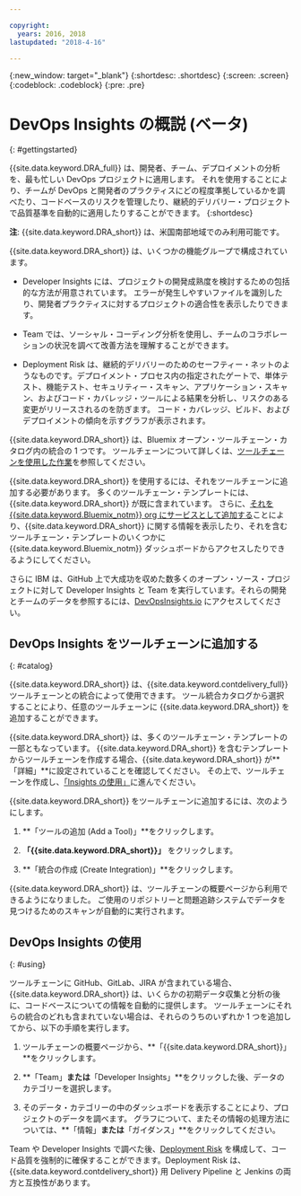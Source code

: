 ```yaml
---

copyright:
  years: 2016, 2018
lastupdated: "2018-4-16"

---
```


{:new_window: target="_blank"}
{:shortdesc: .shortdesc}
{:screen: .screen}
{:codeblock: .codeblock}
{:pre: .pre}

# DevOps Insights の概説 (ベータ)
{: #gettingstarted}

{{site.data.keyword.DRA_full}} は、開発者、チーム、デプロイメントの分析を、最も忙しい DevOps プロジェクトに適用します。 それを使用することにより、チームが DevOps と開発者のプラクティスにどの程度準拠しているかを調べたり、コードベースのリスクを管理したり、継続的デリバリー・プロジェクトで品質基準を自動的に適用したりすることができます。
{:shortdesc}

**注**: {{site.data.keyword.DRA_short}} は、米国南部地域でのみ利用可能です。

{{site.data.keyword.DRA_short}} は、いくつかの機能グループで構成されています。

   * Developer Insights には、プロジェクトの開発成熟度を検討するための包括的な方法が用意されています。 エラーが発生しやすいファイルを識別したり、開発者プラクティスに対するプロジェクトの適合性を表示したりできます。

   * Team では、ソーシャル・コーディング分析を使用し、チームのコラボレーションの状況を調べて改善方法を理解することができます。


   * Deployment Risk は、継続的デリバリーのためのセーフティー・ネットのようなものです。デプロイメント・プロセス内の指定されたゲートで、単体テスト、機能テスト、セキュリティー・スキャン、アプリケーション・スキャン、およびコード・カバレッジ・ツールによる結果を分析し、リスクのある変更がリリースされるのを防ぎます。 コード・カバレッジ、ビルド、およびデプロイメントの傾向を示すグラフが表示されます。

{{site.data.keyword.DRA_short}} は、Bluemix オープン・ツールチェーン・カタログ内の統合の 1 つです。 ツールチェーンについて詳しくは、[ツールチェーンを使用した作業](/docs/services/ContinuousDelivery/toolchains_working.html)を参照してください。

{{site.data.keyword.DRA_short}} を使用するには、それをツールチェーンに追加する必要があります。 多くのツールチェーン・テンプレートには、{{site.data.keyword.DRA_short}} が既に含まれています。 さらに、[それを {{site.data.keyword.Bluemix_notm}} org にサービスとして追加する](/docs/services/reqnsi.html)ことにより、{{site.data.keyword.DRA_short}} に関する情報を表示したり、それを含むツールチェーン・テンプレートのいくつかに {{site.data.keyword.Bluemix_notm}} ダッシュボードからアクセスしたりできるようにしてください。  

さらに IBM は、GitHub 上で大成功を収めた数多くのオープン・ソース・プロジェクトに対して Developer Insights と Team を実行しています。それらの開発とチームのデータを参照するには、[DevOpsInsights.io](http://devopsinsights.io/) にアクセスしてください。

## DevOps Insights をツールチェーンに追加する
{: #catalog}

{{site.data.keyword.DRA_short}} は、{{site.data.keyword.contdelivery_full}} ツールチェーンとの統合によって使用できます。 ツール統合カタログから選択することにより、任意のツールチェーンに {{site.data.keyword.DRA_short}} を追加することができます。

{{site.data.keyword.DRA_short}} は、多くのツールチェーン・テンプレートの一部ともなっています。 {{site.data.keyword.DRA_short}} を含むテンプレートからツールチェーンを作成する場合、{{site.data.keyword.DRA_short}} が**「詳細」**に設定されていることを確認してください。 その上で、ツールチェーンを作成し、[「Insights の使用」](/docs/services/DevOpsInsights/index.html#using)に進んでください。

{{site.data.keyword.DRA_short}} をツールチェーンに追加するには、次のようにします。

1. **「ツールの追加 (Add a Tool)」**をクリックします。

2. **「{{site.data.keyword.DRA_short}}」** をクリックします。

3. **「統合の作成 (Create Integration)」**をクリックします。

{{site.data.keyword.DRA_short}} は、ツールチェーンの概要ページから利用できるようになりました。 ご使用のリポジトリーと問題追跡システムでデータを見つけるためのスキャンが自動的に実行されます。

## DevOps Insights の使用
{: #using}

ツールチェーンに GitHub、GitLab、JIRA が含まれている場合、{{site.data.keyword.DRA_short}} は、いくらかの初期データ収集と分析の後に、コードベースについての情報を自動的に提供します。 ツールチェーンにそれらの統合のどれも含まれていない場合は、それらのうちのいずれか 1 つを追加してから、以下の手順を実行します。

1. ツールチェーンの概要ページから、**「{{site.data.keyword.DRA_short}}」**をクリックします。

2. **「Team」**または**「Developer Insights」**をクリックした後、データのカテゴリーを選択します。

3. そのデータ・カテゴリーの中のダッシュボードを表示することにより、プロジェクトのデータを調べます。 グラフについて、またその情報の処理方法については、**「情報」**または**「ガイダンス」**をクリックしてください。

Team や Developer Insights で調べた後、[Deployment Risk](/docs/services/DevOpsInsights/about_risk.html) を構成して、コード品質を強制的に確保することができます。Deployment Risk は、{{site.data.keyword.contdelivery_short}} 用 Delivery Pipeline と Jenkins の両方と互換性があります。
